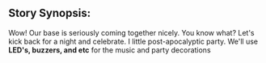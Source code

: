 ## Story Synopsis:

Wow! Our base is seriously coming together nicely. You know what? Let's kick back for a night and celebrate. I little post-apocalyptic party. We'll use **LED's, buzzers, and etc** for the music and party decorations


